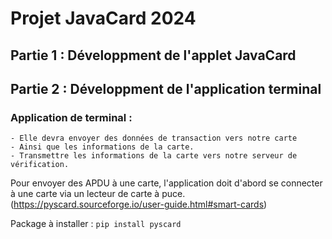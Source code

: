 # Projet JavaCard 2024

## Partie 1 : Développment de l'applet JavaCard

## Partie 2 : Développment de l'application terminal

### Application de terminal :
    - Elle devra envoyer des données de transaction vers notre carte
    - Ainsi que les informations de la carte.
    - Transmettre les informations de la carte vers notre serveur de vérification.
  
   Pour envoyer des APDU à une carte, l'application doit d'abord se connecter à une carte via un lecteur de carte à puce. (https://pyscard.sourceforge.io/user-guide.html#smart-cards)

   Package à installer : 
   ```pip install pyscard```

